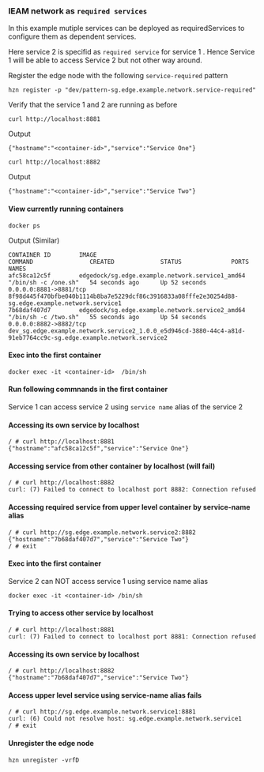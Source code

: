 ### IEAM network as `required services`
In this example mutiple services can be deployed as requiredServices to configure them as dependent services.

Here service 2 is specifid as `required service` for service 1 . Hence Service 1 will be able to access Service 2 but not other way around. 

Register the edge node with the following `service-required` pattern
```
hzn register -p "dev/pattern-sg.edge.example.network.service-required"
```

Verify that the service 1 and 2 are running as before
```
curl http://localhost:8881
```
Output
```
{"hostname":"<container-id>","service":"Service One"}
```
```
curl http://localhost:8882
```
Output
```
{"hostname":"<container-id>","service":"Service Two"}
```
#### View currently running containers
```
docker ps
```
Output (Similar)
```
CONTAINER ID        IMAGE                                             COMMAND                CREATED             STATUS              PORTS                    NAMES
afc58ca12c5f        edgedock/sg.edge.example.network.service1_amd64   "/bin/sh -c /one.sh"   54 seconds ago      Up 52 seconds       0.0.0.0:8881->8881/tcp   8f98d445f470bfbe040b1114b8ba7e5229dcf86c3916833a08fffe2e30254d88-sg.edge.example.network.service1
7b68daf407d7        edgedock/sg.edge.example.network.service2_amd64   "/bin/sh -c /two.sh"   55 seconds ago      Up 54 seconds       0.0.0.0:8882->8882/tcp   dev_sg.edge.example.network.service2_1.0.0_e5d946cd-3880-44c4-a81d-91eb7764cc9c-sg.edge.example.network.service2
```
#### Exec into the first container
```
docker exec -it <container-id>  /bin/sh
````
#### Run following commnands in the first container
Service 1 can access service 2 using `service name` alias of the service 2

#### Accessing its own service by localhost
```
/ # curl http://localhost:8881
{"hostname":"afc58ca12c5f","service":"Service One"}
```
#### Accessing service from other container by localhost (will fail)
```
/ # curl http://localhost:8882
curl: (7) Failed to connect to localhost port 8882: Connection refused
```
#### Accessing required service from upper level container by service-name alias
```
/ # curl http://sg.edge.example.network.service2:8882
{"hostname":"7b68daf407d7","service":"Service Two"}
/ # exit
```

#### Exec into the first container
Service 2 can NOT access service 1 using service name alias
```
docker exec -it <container-id> /bin/sh
```
#### Trying to access other service by localhost
```
/ # curl http://localhost:8881
curl: (7) Failed to connect to localhost port 8881: Connection refused
```
#### Accessing its own service by localhost
```
/ # curl http://localhost:8882
{"hostname":"7b68daf407d7","service":"Service Two"}
```
#### Access upper level service using service-name alias fails
```
/ # curl http://sg.edge.example.network.service1:8881
curl: (6) Could not resolve host: sg.edge.example.network.service1
/ # exit
```

#### Unregister the edge node
```
hzn unregister -vrfD
```
